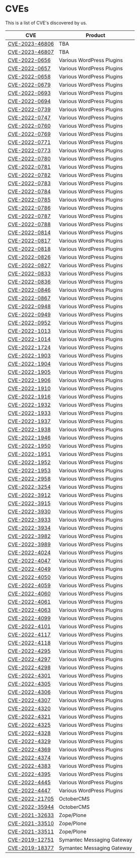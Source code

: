 # CVEs
This is a list of CVE's discovered by us.

| CVE                                                                             | Product                    |
|---------------------------------------------------------------------------------|----------------------------|
| [CVE-2023-46806](https://cve.mitre.org/cgi-bin/cvename.cgi?name=CVE-2023-46806) | TBA                        |
| [CVE-2023-46807](https://cve.mitre.org/cgi-bin/cvename.cgi?name=CVE-2023-46807) | TBA                        |
| [CVE-2022-0656](https://cve.mitre.org/cgi-bin/cvename.cgi?name=CVE-2022-0656)   | Various WordPress Plugins  |
| [CVE-2022-0657](https://cve.mitre.org/cgi-bin/cvename.cgi?name=CVE-2022-0657)   | Various WordPress Plugins  |
| [CVE-2022-0658](https://cve.mitre.org/cgi-bin/cvename.cgi?name=CVE-2022-0658)   | Various WordPress Plugins  |
| [CVE-2022-0679](https://cve.mitre.org/cgi-bin/cvename.cgi?name=CVE-2022-0679)   | Various WordPress Plugins  |
| [CVE-2022-0693](https://cve.mitre.org/cgi-bin/cvename.cgi?name=CVE-2022-0693)   | Various WordPress Plugins  |
| [CVE-2022-0694](https://cve.mitre.org/cgi-bin/cvename.cgi?name=CVE-2022-0694)   | Various WordPress Plugins  |
| [CVE-2022-0739](https://cve.mitre.org/cgi-bin/cvename.cgi?name=CVE-2022-0739)   | Various WordPress Plugins  |
| [CVE-2022-0747](https://cve.mitre.org/cgi-bin/cvename.cgi?name=CVE-2022-0747)   | Various WordPress Plugins  |
| [CVE-2022-0760](https://cve.mitre.org/cgi-bin/cvename.cgi?name=CVE-2022-0760)   | Various WordPress Plugins  |
| [CVE-2022-0769](https://cve.mitre.org/cgi-bin/cvename.cgi?name=CVE-2022-0769)   | Various WordPress Plugins  |
| [CVE-2022-0771](https://cve.mitre.org/cgi-bin/cvename.cgi?name=CVE-2022-0771)   | Various WordPress Plugins  |
| [CVE-2022-0773](https://cve.mitre.org/cgi-bin/cvename.cgi?name=CVE-2022-0773)   | Various WordPress Plugins  |
| [CVE-2022-0780](https://cve.mitre.org/cgi-bin/cvename.cgi?name=CVE-2022-0780)   | Various WordPress Plugins  |
| [CVE-2022-0781](https://cve.mitre.org/cgi-bin/cvename.cgi?name=CVE-2022-0781)   | Various WordPress Plugins  |
| [CVE-2022-0782](https://cve.mitre.org/cgi-bin/cvename.cgi?name=CVE-2022-0782)   | Various WordPress Plugins  |
| [CVE-2022-0783](https://cve.mitre.org/cgi-bin/cvename.cgi?name=CVE-2022-0783)   | Various WordPress Plugins  |
| [CVE-2022-0784](https://cve.mitre.org/cgi-bin/cvename.cgi?name=CVE-2022-0784)   | Various WordPress Plugins  |
| [CVE-2022-0785](https://cve.mitre.org/cgi-bin/cvename.cgi?name=CVE-2022-0785)   | Various WordPress Plugins  |
| [CVE-2022-0786](https://cve.mitre.org/cgi-bin/cvename.cgi?name=CVE-2022-0786)   | Various WordPress Plugins  |
| [CVE-2022-0787](https://cve.mitre.org/cgi-bin/cvename.cgi?name=CVE-2022-0787)   | Various WordPress Plugins  |
| [CVE-2022-0788](https://cve.mitre.org/cgi-bin/cvename.cgi?name=CVE-2022-0788)   | Various WordPress Plugins  |
| [CVE-2022-0814](https://cve.mitre.org/cgi-bin/cvename.cgi?name=CVE-2022-0814)   | Various WordPress Plugins  |
| [CVE-2022-0817](https://cve.mitre.org/cgi-bin/cvename.cgi?name=CVE-2022-0817)   | Various WordPress Plugins  |
| [CVE-2022-0818](https://cve.mitre.org/cgi-bin/cvename.cgi?name=CVE-2022-0818)   | Various WordPress Plugins  |
| [CVE-2022-0826](https://cve.mitre.org/cgi-bin/cvename.cgi?name=CVE-2022-0826)   | Various WordPress Plugins  |
| [CVE-2022-0827](https://cve.mitre.org/cgi-bin/cvename.cgi?name=CVE-2022-0827)   | Various WordPress Plugins  |
| [CVE-2022-0833](https://cve.mitre.org/cgi-bin/cvename.cgi?name=CVE-2022-0833)   | Various WordPress Plugins  |
| [CVE-2022-0836](https://cve.mitre.org/cgi-bin/cvename.cgi?name=CVE-2022-0836)   | Various WordPress Plugins  |
| [CVE-2022-0846](https://cve.mitre.org/cgi-bin/cvename.cgi?name=CVE-2022-0846)   | Various WordPress Plugins  |
| [CVE-2022-0867](https://cve.mitre.org/cgi-bin/cvename.cgi?name=CVE-2022-0867)   | Various WordPress Plugins  |
| [CVE-2022-0948](https://cve.mitre.org/cgi-bin/cvename.cgi?name=CVE-2022-0948)   | Various WordPress Plugins  |
| [CVE-2022-0949](https://cve.mitre.org/cgi-bin/cvename.cgi?name=CVE-2022-0949)   | Various WordPress Plugins  |
| [CVE-2022-0952](https://cve.mitre.org/cgi-bin/cvename.cgi?name=CVE-2022-0952)   | Various WordPress Plugins  |
| [CVE-2022-1013](https://cve.mitre.org/cgi-bin/cvename.cgi?name=CVE-2022-1013)   | Various WordPress Plugins  |
| [CVE-2022-1014](https://cve.mitre.org/cgi-bin/cvename.cgi?name=CVE-2022-1014)   | Various WordPress Plugins  |
| [CVE-2022-1724](https://cve.mitre.org/cgi-bin/cvename.cgi?name=CVE-2022-1724)   | Various WordPress Plugins  |
| [CVE-2022-1903](https://cve.mitre.org/cgi-bin/cvename.cgi?name=CVE-2022-1903)   | Various WordPress Plugins  |
| [CVE-2022-1904](https://cve.mitre.org/cgi-bin/cvename.cgi?name=CVE-2022-1904)   | Various WordPress Plugins  |
| [CVE-2022-1905](https://cve.mitre.org/cgi-bin/cvename.cgi?name=CVE-2022-1905)   | Various WordPress Plugins  |
| [CVE-2022-1906](https://cve.mitre.org/cgi-bin/cvename.cgi?name=CVE-2022-1906)   | Various WordPress Plugins  |
| [CVE-2022-1910](https://cve.mitre.org/cgi-bin/cvename.cgi?name=CVE-2022-1910)   | Various WordPress Plugins  |
| [CVE-2022-1916](https://cve.mitre.org/cgi-bin/cvename.cgi?name=CVE-2022-1916)   | Various WordPress Plugins  |
| [CVE-2022-1932](https://cve.mitre.org/cgi-bin/cvename.cgi?name=CVE-2022-1932)   | Various WordPress Plugins  |
| [CVE-2022-1933](https://cve.mitre.org/cgi-bin/cvename.cgi?name=CVE-2022-1933)   | Various WordPress Plugins  |
| [CVE-2022-1937](https://cve.mitre.org/cgi-bin/cvename.cgi?name=CVE-2022-1937)   | Various WordPress Plugins  |
| [CVE-2022-1938](https://cve.mitre.org/cgi-bin/cvename.cgi?name=CVE-2022-1938)   | Various WordPress Plugins  |
| [CVE-2022-1946](https://cve.mitre.org/cgi-bin/cvename.cgi?name=CVE-2022-1946)   | Various WordPress Plugins  |
| [CVE-2022-1950](https://cve.mitre.org/cgi-bin/cvename.cgi?name=CVE-2022-1950)   | Various WordPress Plugins  |
| [CVE-2022-1951](https://cve.mitre.org/cgi-bin/cvename.cgi?name=CVE-2022-1951)   | Various WordPress Plugins  |
| [CVE-2022-1952](https://cve.mitre.org/cgi-bin/cvename.cgi?name=CVE-2022-1952)   | Various WordPress Plugins  |
| [CVE-2022-1953](https://cve.mitre.org/cgi-bin/cvename.cgi?name=CVE-2022-1953)   | Various WordPress Plugins  |
| [CVE-2022-2958](https://cve.mitre.org/cgi-bin/cvename.cgi?name=CVE-2022-2958)   | Various WordPress Plugins  |
| [CVE-2022-3254](https://cve.mitre.org/cgi-bin/cvename.cgi?name=CVE-2022-3254)   | Various WordPress Plugins  |
| [CVE-2022-3912](https://cve.mitre.org/cgi-bin/cvename.cgi?name=CVE-2022-3912)   | Various WordPress Plugins  |
| [CVE-2022-3915](https://cve.mitre.org/cgi-bin/cvename.cgi?name=CVE-2022-3915)   | Various WordPress Plugins  |
| [CVE-2022-3930](https://cve.mitre.org/cgi-bin/cvename.cgi?name=CVE-2022-3930)   | Various WordPress Plugins  |
| [CVE-2022-3933](https://cve.mitre.org/cgi-bin/cvename.cgi?name=CVE-2022-3933)   | Various WordPress Plugins  |
| [CVE-2022-3934](https://cve.mitre.org/cgi-bin/cvename.cgi?name=CVE-2022-3934)   | Various WordPress Plugins  |
| [CVE-2022-3982](https://cve.mitre.org/cgi-bin/cvename.cgi?name=CVE-2022-3982)   | Various WordPress Plugins  |
| [CVE-2022-3989](https://cve.mitre.org/cgi-bin/cvename.cgi?name=CVE-2022-3989)   | Various WordPress Plugins  |
| [CVE-2022-4024](https://cve.mitre.org/cgi-bin/cvename.cgi?name=CVE-2022-4024)   | Various WordPress Plugins  |
| [CVE-2022-4047](https://cve.mitre.org/cgi-bin/cvename.cgi?name=CVE-2022-4047)   | Various WordPress Plugins  |
| [CVE-2022-4049](https://cve.mitre.org/cgi-bin/cvename.cgi?name=CVE-2022-4049)   | Various WordPress Plugins  |
| [CVE-2022-4050](https://cve.mitre.org/cgi-bin/cvename.cgi?name=CVE-2022-4050)   | Various WordPress Plugins  |
| [CVE-2022-4059](https://cve.mitre.org/cgi-bin/cvename.cgi?name=CVE-2022-4059)   | Various WordPress Plugins  |
| [CVE-2022-4060](https://cve.mitre.org/cgi-bin/cvename.cgi?name=CVE-2022-4060)   | Various WordPress Plugins  |
| [CVE-2022-4061](https://cve.mitre.org/cgi-bin/cvename.cgi?name=CVE-2022-4061)   | Various WordPress Plugins  |
| [CVE-2022-4063](https://cve.mitre.org/cgi-bin/cvename.cgi?name=CVE-2022-4063)   | Various WordPress Plugins  |
| [CVE-2022-4099](https://cve.mitre.org/cgi-bin/cvename.cgi?name=CVE-2022-4099)   | Various WordPress Plugins  |
| [CVE-2022-4101](https://cve.mitre.org/cgi-bin/cvename.cgi?name=CVE-2022-4101)   | Various WordPress Plugins  |
| [CVE-2022-4117](https://cve.mitre.org/cgi-bin/cvename.cgi?name=CVE-2022-4117)   | Various WordPress Plugins  |
| [CVE-2022-4118](https://cve.mitre.org/cgi-bin/cvename.cgi?name=CVE-2022-4118)   | Various WordPress Plugins  |
| [CVE-2022-4295](https://cve.mitre.org/cgi-bin/cvename.cgi?name=CVE-2022-4295)   | Various WordPress Plugins  |
| [CVE-2022-4297](https://cve.mitre.org/cgi-bin/cvename.cgi?name=CVE-2022-4297)   | Various WordPress Plugins  |
| [CVE-2022-4298](https://cve.mitre.org/cgi-bin/cvename.cgi?name=CVE-2022-4298)   | Various WordPress Plugins  |
| [CVE-2022-4301](https://cve.mitre.org/cgi-bin/cvename.cgi?name=CVE-2022-4301)   | Various WordPress Plugins  |
| [CVE-2022-4305](https://cve.mitre.org/cgi-bin/cvename.cgi?name=CVE-2022-4305)   | Various WordPress Plugins  |
| [CVE-2022-4306](https://cve.mitre.org/cgi-bin/cvename.cgi?name=CVE-2022-4306)   | Various WordPress Plugins  |
| [CVE-2022-4307](https://cve.mitre.org/cgi-bin/cvename.cgi?name=CVE-2022-4307)   | Various WordPress Plugins  |
| [CVE-2022-4320](https://cve.mitre.org/cgi-bin/cvename.cgi?name=CVE-2022-4320)   | Various WordPress Plugins  |
| [CVE-2022-4321](https://cve.mitre.org/cgi-bin/cvename.cgi?name=CVE-2022-4321)   | Various WordPress Plugins  |
| [CVE-2022-4325](https://cve.mitre.org/cgi-bin/cvename.cgi?name=CVE-2022-4325)   | Various WordPress Plugins  |
| [CVE-2022-4328](https://cve.mitre.org/cgi-bin/cvename.cgi?name=CVE-2022-4328)   | Various WordPress Plugins  |
| [CVE-2022-4329](https://cve.mitre.org/cgi-bin/cvename.cgi?name=CVE-2022-4329)   | Various WordPress Plugins  |
| [CVE-2022-4369](https://cve.mitre.org/cgi-bin/cvename.cgi?name=CVE-2022-4369)   | Various WordPress Plugins  |
| [CVE-2022-4374](https://cve.mitre.org/cgi-bin/cvename.cgi?name=CVE-2022-4374)   | Various WordPress Plugins  |
| [CVE-2022-4383](https://cve.mitre.org/cgi-bin/cvename.cgi?name=CVE-2022-4383)   | Various WordPress Plugins  |
| [CVE-2022-4395](https://cve.mitre.org/cgi-bin/cvename.cgi?name=CVE-2022-4395)   | Various WordPress Plugins  |
| [CVE-2022-4445](https://cve.mitre.org/cgi-bin/cvename.cgi?name=CVE-2022-4445)   | Various WordPress Plugins  |
| [CVE-2022-4447](https://cve.mitre.org/cgi-bin/cvename.cgi?name=CVE-2022-4447)   | Various WordPress Plugins  |
| [CVE-2022-21705](https://cve.mitre.org/cgi-bin/cvename.cgi?name=CVE-2022-21705) | OctoberCMS                 |
| [CVE-2022-35944](https://cve.mitre.org/cgi-bin/cvename.cgi?name=CVE-2022-35944) | OctoberCMS                 |
| [CVE-2021-32633](https://cve.mitre.org/cgi-bin/cvename.cgi?name=CVE-2021-32633) | Zope/Plone                 |
| [CVE-2021-33510](https://cve.mitre.org/cgi-bin/cvename.cgi?name=CVE-2021-33510) | Zope/Plone                 |
| [CVE-2021-33511](https://cve.mitre.org/cgi-bin/cvename.cgi?name=CVE-2021-33511) | Zope/Plone                 |
| [CVE-2019-12751](https://cve.mitre.org/cgi-bin/cvename.cgi?name=CVE-2019-12751) | Symantec Messaging Gateway |
| [CVE-2019-18377](https://cve.mitre.org/cgi-bin/cvename.cgi?name=CVE-2019-18377) | Symantec Messaging Gateway |
